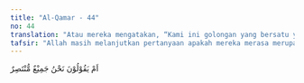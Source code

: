 ```yaml
---
title: "Al-Qamar - 44"
no: 44
translation: "Atau mereka mengatakan, “Kami ini golongan yang bersatu yang pasti menang.” "
tafsir: "Allah masih melanjutkan pertanyaan apakah mereka merasa merupakan suatu kekuatan yang sangat kompak sehingga begitu kuatnya dan tidak mungkin dikalahkan. Abu Jahal berkata, pasukan mereka banyak dan kuat, mereka pasti akan menang (pada peristiwa Perang Badar). ("
---
```


اَمْ يَقُوْلُوْنَ نَحْنُ جَمِيْعٌ مُّنْتَصِرٌ 
